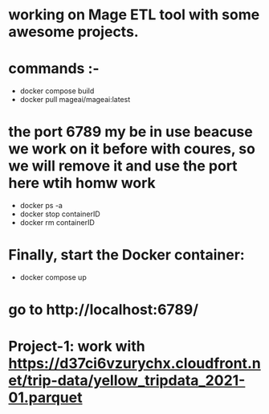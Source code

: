 # working on Mage ETL tool with some awesome projects.


# commands :-

- docker compose build
- docker pull mageai/mageai:latest
# the port 6789  my be in use beacuse we work on it before with coures, so we will remove it and use the port here wtih homw work 
- docker ps -a
- docker stop containerID 
- docker rm containerID   

# Finally, start the Docker container:
- docker compose up 

# go to http://localhost:6789/

# Project-1: work with https://d37ci6vzurychx.cloudfront.net/trip-data/yellow_tripdata_2021-01.parquet

